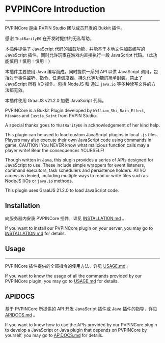 # PVPINCore Introduction

---

PVPINCore 是由 PVPIN Studio 团队成员开发的 Bukkit 插件。

感谢 `ThatRarityEG` 在开发时提供的无私帮助。

本插件提供了 JavaScript 代码的加载功能，并能基于本地文件加载编写的 JavaScript 插件。同时允许玩家在游戏内直接执行一段 JavaScript 代码。（此功能慎用！慎用！慎用！）

本插件主要使用 Java 编写而成。同时提供一系列 API 以供 JavaScript 调用，包括对于事件监听、指令、任务调度器、持久化等功能的简单封装。禁止了 JavaScript 所有 I/O 操作。包括 NodeJS 和 通过 `java.io` 等多种读写文件的方法都无效。

本插件使用 GraalJS v21.2.0 加载 JavaScript 代码。



PVPINCore is a Bukkit Plugin developed by `William_Shi`, `Rain_Effect`, `MiaoWoo` and `Eustia_Saint` from PVPIN Studio.

A special thanks goes to `ThatRarityEG` in acknowledgement of her kind help. 

This plugin can be used to load custom JavaScript plugins in local `.js` files. Players may also execute their own JavaScript code using commands in game. CAUTION! You NEVER know what malicious function calls may a player write!  Bear the consequences YOURSELF!

Though written in Java, this plugin provides a series of APIs designed for JavaScript to use. These include simple wrappers for event listeners, command executors, task schedulers and persistence holders. All I/O access is denied, including multiple ways to read or write files such as NodeJS I/Os or `java.io` methods.

This plugin uses GraalJS 21.2.0 to load JavaScript code.



## Installation

向服务器内安装 PVPINCore 插件，详见 [INSTALLATION.md](docs/INSTALLATION.md) 。



If you want to install our PVPINCore plugin on your server, you may go to [INSTALLATION.md](docs/INSTALLATION.md) for details.



## Usage

---

PVPINCore 插件提供的全部指令的使用方法，详见 [USAGE.md](docs/USAGE.md) 。



If you want to know the usage of all the commands provided by our PVPINCore plugin, you may go to [USAGE.md](docs/USAGE.md) for details.



## APIDOCS

基于 PVPINCore 所提供的 API 开发 JavaScript 插件或 Java 插件的指导，详见 [APIDOCS.md](docs/APIDOCS.md) 。



If you want to know how to use the APIs provided by our PVPINCore plugin to develop a JavaScript or Java plugin that depends on PVPINCore by yourself, you may go to [APIDOCS.md](docs/APIDOCS.md) for details.


